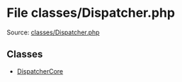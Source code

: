 File classes/Dispatcher.php
=========

Source: [classes/Dispatcher.php](https://github.com/PrestaShop/PrestaShop/blob/1.5.0.3/classes/Dispatcher.php)


Classes
-------

* [DispatcherCore](class.DispatcherCore.md)

